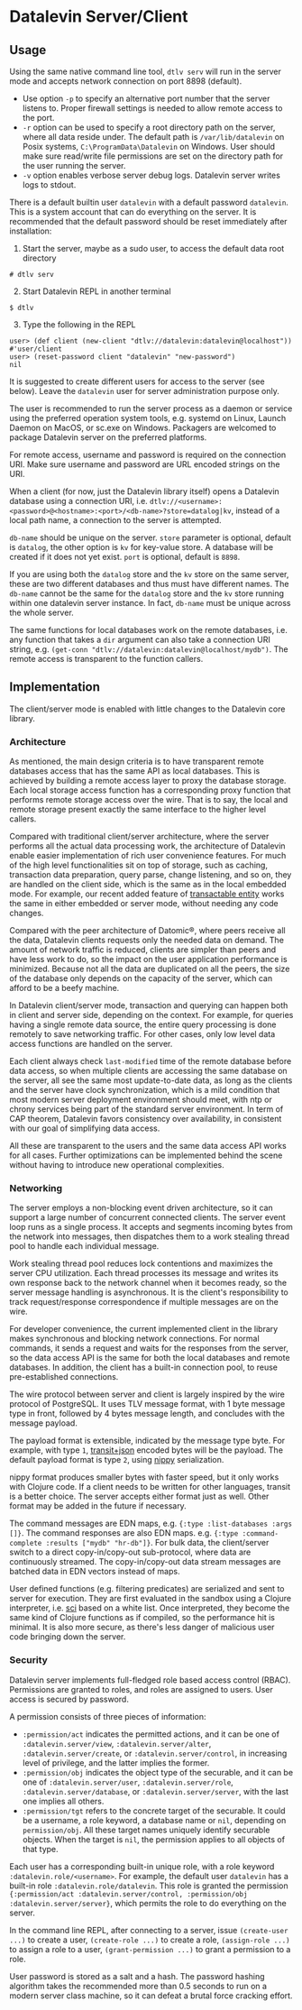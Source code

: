 # Datalevin Server/Client

## Usage

Using the same native command line tool, `dtlv serv` will run in the server mode
and accepts network connection on port 8898 (default).

* Use option `-p` to specify an alternative port number that the server listens
  to. Proper firewall settings is needed to allow remote access to the port.
* `-r` option can be used to specify a root directory path on the server, where
  all data reside under. The default path is `/var/lib/datalevin` on Posix
  systems, `C:\ProgramData\Datalevin` on Windows. User should
  make sure read/write file permissions are set on the directory path for the
  user running the server.
* `-v` option enables verbose server debug logs. Datalevin server writes logs to
  stdout.

There is a default builtin user `datalevin` with a default password `datalevin`.
This is a system account that can do everything on the server. It
is recommended that the default password should be reset immediately after
installation:

1. Start the server, maybe as a sudo user, to access the default data root directory
```console
# dtlv serv
```
2. Start Datalevin REPL in another terminal
```console
$ dtlv
```
3. Type the following in the REPL

```console
user> (def client (new-client "dtlv://datalevin:datalevin@localhost"))
#'user/client
user> (reset-password client "datalevin" "new-password")
nil
```

It is suggested to create different users for access to the server (see below).
Leave the `datalevin` user for server administration purpose only.

The user is recommended to run the server process as a daemon or service using
the preferred operation system tools, e.g. systemd on Linux, Launch Daemon on
MacOS, or sc.exe on Windows. Packagers are welcomed to package Datalevin server
on the preferred platforms.

For remote access, username and password is required on the connection URI. Make
sure username and password are URL encoded strings on the URI.

When a client (for now, just the Datalevin library itself) opens a Datalevin database
using a connection URI, i.e.
`dtlv://<username>:<password>@<hostname>:<port>/<db-name>?store=datalog|kv`,
instead of a local path name, a connection to the server is attempted.

`db-name` should be unique on the server. `store` parameter is optional, default
is `datalog`, the other option is `kv` for key-value store. A database will be
created if it does not yet exist. `port` is optional, default is `8898`.

If you are using both the `datalog` store and the `kv` store on the same server, these are two different databases
and thus must have different names. The `db-name` cannot be the same for the `datalog` store and
the `kv` store running within one datalevin server instance. In fact, `db-name`
must be unique across the whole server.

The same functions for local databases work on the remote databases, i.e. any
function that takes a `dir` argument can also take a connection URI string,
e.g. `(get-conn "dtlv://datalevin:datalevin@localhost/mydb")`. The remote access
is transparent to the function callers.

## Implementation

The client/server mode is enabled with little changes to the Datalevin core library.

### Architecture

As mentioned, the main design criteria is to have transparent remote databases
access that has the same API as local databases. This is achieved by building a
remote access layer to proxy the database storage. Each local storage access function
has a corresponding proxy function that performs remote storage access over the
wire. That is to say, the local and remote storage present exactly the same
interface to the higher level callers.

Compared with traditional client/server architecture, where the server performs
all the actual data processing work, the architecture of Datalevin enable easier
implementation of rich user convenience features. For much of the high level
functionalities sit on top of storage, such as caching, transaction data
preparation, query parse, change listening, and so on, they are handled on
the client side, which is the same as in the local embedded mode. For example,
our recent added feature of [transactable
entity](https://github.com/juji-io/datalevin#entities-with-staged-transactions-datalog-store) works the same in
either embedded or server mode, without needing any code changes.

Compared with the peer architecture of Datomic®, where peers receive all the
data, Datalevin clients requests only the needed data on demand. The amount of
network traffic is reduced, clients are simpler than peers and have less work to
do, so the impact on the user application performance is minimized. Because not
all the data are duplicated on all the peers, the size of the database only
depends on the capacity of the server, which can afford to be a beefy machine.

In Datalevin client/server mode, transaction and querying can happen both in
client and server side, depending on the context. For example, for queries
having a single remote data source, the entire query processing is done remotely
to save networking traffic. For other cases, only low level data access
functions are handled on the server.

Each client always check `last-modified` time of the remote database before data
access, so when multiple clients are accessing the same database on the server,
all see the same most update-to-date data, as long as the clients and the server
have clock synchronization, which is a mild condition that most modern server
deployment environment should meet, with ntp or chrony services being part of
the standard server environment. In term of CAP theorem, Datalevin favors
consistency over availability, in consistent with our goal of simplifying data access.

All these are transparent to the users and the same data access API works for
all cases.  Further optimizations can be implemented behind the scene
without having to introduce new operational complexities.

### Networking

The server employs a non-blocking event driven architecture, so it can support a
large number of concurrent connected clients. The server event loop runs as a
single process. It accepts and segments incoming bytes from the network into
messages, then dispatches them to a work stealing thread pool to handle each
individual message.

Work stealing thread pool reduces lock contentions and maximizes the server CPU
utilization. Each thread processes its message and writes its own response back
to the network channel when it becomes ready, so the server message handling is
asynchronous. It is the client's responsibility to track request/response
correspondence if multiple messages are on the wire.

For developer convenience, the current implemented client in the library makes
synchronous and blocking network connections. For normal commands, it sends a
request and waits for the responses from the server, so the data access API is
the same for both the local databases and remote databases. In addition, the
client has a built-in connection pool, to reuse pre-established connections.

The wire protocol between server and client is largely inspired by the wire
protocol of PostgreSQL. It uses TLV message format, with 1 byte message type in
front, followed by 4 bytes message length, and concludes with the message
payload.

The payload format is extensible, indicated by
the message type byte. For example, with type `1`,
[transit+json](https://github.com/cognitect/transit-format) encoded bytes will
be the payload. The default payload format is type `2`, using
[nippy](https://github.com/ptaoussanis/nippy) serialization.

nippy format produces smaller bytes with faster speed, but it only works
with Clojure code. If a client needs to be written for other languages, transit
is a better choice. The server accepts either format just as well. Other format
may be added in the future if necessary.

The command messages are EDN maps, e.g. `{:type :list-databases :args []}`. The
command responses are also EDN maps. e.g. `{:type :command-complete :results
["mydb" "hr-db"]}`. For bulk data, the client/server switch to a direct
copy-in/copy-out sub-protocol, where data are continuously streamed. The
copy-in/copy-out data stream messages are batched data in EDN vectors
instead of maps.

User defined functions (e.g. filtering predicates) are serialized and sent to
server for execution. They are first evaluated in the sandbox using a Clojure
interpreter, i.e. [sci](https://github.com/borkdude/sci) based on a white list.
Once interpreted, they become the same kind of Clojure functions as if compiled,
so the performance hit is minimal. It is also more secure, as there's less
danger of malicious user code bringing down the server.

### Security

Datalevin server implements full-fledged role based access control (RBAC).
Permissions are granted to roles, and roles are assigned to users. User access
is secured by password.

A permission consists of three pieces of information:

* `:permission/act` indicates the permitted actions, and it can be one of
  `:datalevin.server/view`, `:datalevin.server/alter`,
  `:datalevin.server/create`, or `:datalevin.server/control`, in increasing
  level of privilege, and the latter implies the former.
* `:permission/obj` indicates the object type of the securable, and it can be
  one of `:datalevin.server/user`, `:datalevin.server/role`,
  `:datalevin.server/database`, or `:datalevin.server/server`, with the last one
  implies all others.
* `:permission/tgt` refers to the concrete target of the securable. It could be
  a username, a role keyword, a database name or `nil`, depending on
  `permission/obj`. All these target names uniquely identify securable objects.
  When the target is `nil`, the permission applies to all objects of that type.


Each user has a corresponding built-in unique role, with a role keyword
`:datalevin.role/<username>`. For example, the default user `datalevin`  has a
built-in role `:datalevin.role/datalevin`. This role is granted the permission
`{:permission/act :datalevin.server/control, :permission/obj
:datalevin.server/server}`, which permits the role to do everything on the
server.

In the command line REPL, after connecting to a server, issue `(create-user
...)` to create a user, `(create-role ...)` to create a role, `(assign-role
...)` to assign a role to a user, `(grant-permission ...)` to grant a permission
to a role.

User password is stored as a salt and a hash. The password hashing algorithm
takes the recommended more than 0.5 seconds to run on a modern server class
machine, so it can defeat a brutal force cracking effort.
